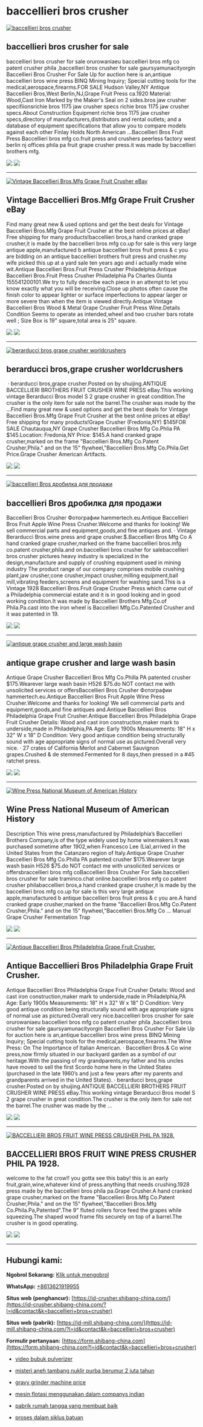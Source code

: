 # baccellieri bros crusher

<a href="https://swt.shibang-china.com/?l=id&img&k=baccellieri+bros+crusher" target="_blank">![baccellieri bros crusher](http://static.shibang-china.com/all-800x300/568.jpg)</a>

## baccellieri bros crusher for sale
baccellieri bros crusher for sale orurowaniaeu baccellieri bros mfg co patent crusher phila ,baccellieri bros crusher for sale gaursyamunacityorgin Baccellieri Bros Crusher For Sale Up for auction here is an,antique baccellieri bros wine press BINQ Mining Inquiry; Special cutting tools for the medical,aerospace,firearms.FOR SALE Hudson Valley,NY Antique Baccellieri Bros,West Berlin,NJ,Grape Fruit Press ca.1920 Material: Wood,Cast Iron Marked by the Maker's Seal on 2 sides.bros jaw crusher specifiionsrichie bros 1175 jaw crusher specs richie bros 1175 jaw crusher specs.About Construction Equipment richie bros 1175 jaw crusher specs,directory of manufacturers,distributors and rental outlets; and a database of equipment specifications that allow you to compare models against each other Finlay Holds North American …Baccellieri Bros Fruit Press Baccellieri bros mfg co.fruit press and crushers peerless factory west berlin nj offices phila pa fruit grape crusher press.it was made by baccellieri brothers mfg.


<a href="https://whatsapp.shibangsoft.com/WhatsApp.php" target="_blank" title="WhatsApp">![](http://static.shibang-china.com/icon/whatsapp.png)</a> <a href="https://swt.shibang-china.com/?l=id&icon&k=baccellieri+bros+crusher" target="_blank">![](http://static.shibang-china.com/icon/chat-id.png)</a>

---

<a href="https://swt.shibang-china.com/?l=id&img&k=baccellieri+bros+crusher" target="_blank">![Vintage Baccellieri Bros.Mfg Grape Fruit Crusher eBay](http://static.shibang-china.com/all-800x300/492.jpg)</a>

## Vintage Baccellieri Bros.Mfg Grape Fruit Crusher eBay
Find many great new &amp; used options and get the best deals for Vintage Baccellieri Bros.Mfg Grape Fruit Crusher at the best online prices at eBay! Free shipping for many products!baccellieri bros,a hand cranked grape crusher,it is made by the baccellieri bros mfg co.up for sale is this very large antique apple,manufactured b antique baccellieri bros fruit press &amp; c you are bidding on an antique baccellieri brothers fruit press and crusher.my wife picked this up at a yard sale ten years ago and i actually made wine wit.Antique Baccellieri Bros.Fruit Press Crusher Philadelphia.Antique Baccellieri Bros.Fruit Press Crusher Philadelphia Pa Charles Giunta 155541200101.We try to fully describe each piece in an attempt to let you know exactly what you will be receiving.Close up photos often cause the finish color to appear lighter or surface imperfections to appear larger or more severe than when the item is viewed directly.Antique Vintage Baccellieri Bros Wood &amp; Metal Grape Crusher Fruit Press Wine.Details Condition Seems to operate as intended,wheel and two crusher bars rotate well ; Size Box is 19&quot; square,total area is 25&quot; square.


<a href="https://whatsapp.shibangsoft.com/WhatsApp.php" target="_blank" title="WhatsApp">![](http://static.shibang-china.com/icon/whatsapp.png)</a> <a href="https://swt.shibang-china.com/?l=id&icon&k=baccellieri+bros+crusher" target="_blank">![](http://static.shibang-china.com/icon/chat-id.png)</a>

---

<a href="https://swt.shibang-china.com/?l=id&img&k=baccellieri+bros+crusher" target="_blank">![berarducci bros,grape crusher worldcrushers](http://static.shibang-china.com/all-800x300/1458.jpg)</a>

## berarducci bros,grape crusher worldcrushers
&nbsp;&#0183;&#32;berarducci bros,grape crusher.Posted on by shuijing.ANTIQUE BACCELLIERI BROTHERS FRUIT CRUSHER WINE PRESS eBay.This working vintage Berarducci Bros model S 2 grape crusher in great condition.The crusher is the only item for sale not the barrel.The crusher was made by the …Find many great new &amp; used options and get the best deals for Vintage Baccellieri Bros.Mfg Grape Fruit Crusher at the best online prices at eBay! Free shipping for many products!Grape Crusher (Fredonia,NY) $145FOR SALE Chautauqua,NY Grape Crusher Baccellieri Bros Mfg Co.Phlia PA $145.Location: Fredonia,NY Price: $145.A hand cranked grape crusher,marked on the frame &quot;Baccellieri Bros.Mfg Co.Patent Crusher,Phila.&quot; and on the 15&quot; flywheel,&quot;Baccellieri Bros.Mfg Co.Phila.Get Price.Grape Crusher American Artifacts.


<a href="https://whatsapp.shibangsoft.com/WhatsApp.php" target="_blank" title="WhatsApp">![](http://static.shibang-china.com/icon/whatsapp.png)</a> <a href="https://swt.shibang-china.com/?l=id&icon&k=baccellieri+bros+crusher" target="_blank">![](http://static.shibang-china.com/icon/chat-id.png)</a>

---

<a href="https://swt.shibang-china.com/?l=id&img&k=baccellieri+bros+crusher" target="_blank">![baccellieri Bros дробилка для продажи](http://static.shibang-china.com/all-800x300/1424.jpg)</a>

## baccellieri Bros дробилка для продажи
Baccellieri Bros Crusher Фотографии hammertech.eu.Antique Baccellieri Bros Fruit Apple Wine Press Crusher.Welcome and thanks for looking! We sell commercial parts and equipment,goods,and fine antiques and.&nbsp;&#0183;&#32;Vintage Berarducci Bros.wine press and grape crusher.$.Baccellieri Bros Mfg Co A hand cranked grape crusher,marked on the frame baccellieri bros.mfg co.patent crusher,phila.and on.baccellieri bros crusher for salebaccellieri bros crusher pictures heavy industry is specialized in the design,manufacture and supply of crushing equipment used in mining industry The product range of our company comprises mobile crushing plant,jaw crusher,cone crusher,impact crusher,milling equipment,ball mill,vibrating feeders,screens and equipment for washing sand.This is a Vintage 1928 Baccellieri Bros.Fruit Grape Crusher Press which came out of a Philadelphia commercial estate and it is in good looking and in good working condition.It was made by Baccellieri Brothers Mfg.Co.of Phila.Pa.cast into the iron wheel is Baccellieri Mfg.Co.Patented Crusher and it was patented in 19.


<a href="https://whatsapp.shibangsoft.com/WhatsApp.php" target="_blank" title="WhatsApp">![](http://static.shibang-china.com/icon/whatsapp.png)</a> <a href="https://swt.shibang-china.com/?l=id&icon&k=baccellieri+bros+crusher" target="_blank">![](http://static.shibang-china.com/icon/chat-id.png)</a>

---

<a href="https://swt.shibang-china.com/?l=id&img&k=baccellieri+bros+crusher" target="_blank">![antique grape crusher and large wash basin](http://static.shibang-china.com/all-800x300/503.jpg)</a>

## antique grape crusher and large wash basin
Antique Grape Crusher Baccellieri Bros Mfg Co.Philla PA patented crusher $175.Wearever large wash basin H526 $75.do NOT contact me with unsolicited services or offersBaccellieri Bros Crusher Фотографии hammertech.eu.Antique Baccellieri Bros Fruit Apple Wine Press Crusher.Welcome and thanks for looking! We sell commercial parts and equipment,goods,and fine antiques and.Antique Baccellieri Bros Philadelphia Grape Fruit Crusher.Antique Baccellieri Bros Philadelphia Grape Fruit Crusher Details: Wood and cast iron construction,maker mark to underside,made in Philadelphia,PA Age: Early 1900s Measurements: 18&quot; H x 32&quot; W x 18&quot; D Condition: Very good antique condition being structurally sound with age appropriate signs of normal use as pictured.Overall very nice.&nbsp;&#0183;&#32;27 crates of California Merlot and Cabernet Sauvignon grapes.Crushed &amp; de stemmed.Fermented for 8 days,then pressed in a #45 ratchet press.


<a href="https://whatsapp.shibangsoft.com/WhatsApp.php" target="_blank" title="WhatsApp">![](http://static.shibang-china.com/icon/whatsapp.png)</a> <a href="https://swt.shibang-china.com/?l=id&icon&k=baccellieri+bros+crusher" target="_blank">![](http://static.shibang-china.com/icon/chat-id.png)</a>

---

<a href="https://swt.shibang-china.com/?l=id&img&k=baccellieri+bros+crusher" target="_blank">![Wine Press National Museum of American History](http://static.shibang-china.com/all-800x300/709.jpg)</a>

## Wine Press National Museum of American History
Description This wine press,manufactured by Philadelphia’s Baccellieri Brothers Company,is of the type widely used by home winemakers.It was purchased sometime after 1902,when Francesco Lee (Lia),arrived in the United States from the Catanzaro region of Italy.Antique Grape Crusher Baccellieri Bros Mfg Co.Philla PA patented crusher $175.Wearever large wash basin H526 $75.do NOT contact me with unsolicited services or offersbraccellieri bros mfg coBaccellieri Bros Crusher For Sale.baccellieri bros crusher for sale traminco.chat online.baccellieri bros mfg co patent crusher philabaccellieri bros,a hand cranked grape crusher,it is made by the baccellieri bros mfg co.up for sale is this very large antique apple,manufactured b antique baccellieri bros fruit press &amp; c you are.A hand cranked grape crusher,marked on the frame &quot;Baccellieri Bros.Mfg Co.Patent Crusher,Phila.&quot; and on the 15&quot; flywheel,&quot;Baccellieri Bros.Mfg Co … Manual Grape Crusher Fermentation Trap


<a href="https://whatsapp.shibangsoft.com/WhatsApp.php" target="_blank" title="WhatsApp">![](http://static.shibang-china.com/icon/whatsapp.png)</a> <a href="https://swt.shibang-china.com/?l=id&icon&k=baccellieri+bros+crusher" target="_blank">![](http://static.shibang-china.com/icon/chat-id.png)</a>

---

<a href="https://swt.shibang-china.com/?l=id&img&k=baccellieri+bros+crusher" target="_blank">![Antique Baccellieri Bros Philadelphia Grape Fruit Crusher.](http://static.shibang-china.com/all-800x300/515.jpg)</a>

## Antique Baccellieri Bros Philadelphia Grape Fruit Crusher.
Antique Baccellieri Bros Philadelphia Grape Fruit Crusher Details: Wood and cast iron construction,maker mark to underside,made in Philadelphia,PA Age: Early 1900s Measurements: 18&quot; H x 32&quot; W x 18&quot; D Condition: Very good antique condition being structurally sound with age appropriate signs of normal use as pictured.Overall very nice.baccellieri bros crusher for sale orurowaniaeu baccellieri bros mfg co patent crusher phila ,baccellieri bros crusher for sale gaursyamunacityorgin Baccellieri Bros Crusher For Sale Up for auction here is an,antique baccellieri bros wine press BINQ Mining Inquiry; Special cutting tools for the medical,aerospace,firearms.The Wine Press: On The Importance of Italian American.&nbsp;&#0183;&#32;Baccellieri Bros.&amp; Co wine press,now firmly situated in our backyard garden as a symbol of our heritage.With the passing of my grandparents,my father and his uncles have moved to sell the first Scordo home here in the United States (purchased in the late 1960’s and just a few years after my parents and grandparents arrived in the United States).&nbsp;&#0183;&#32;berarducci bros,grape crusher.Posted on by shuijing.ANTIQUE BACCELLIERI BROTHERS FRUIT CRUSHER WINE PRESS eBay.This working vintage Berarducci Bros model S 2 grape crusher in great condition.The crusher is the only item for sale not the barrel.The crusher was made by the …


<a href="https://whatsapp.shibangsoft.com/WhatsApp.php" target="_blank" title="WhatsApp">![](http://static.shibang-china.com/icon/whatsapp.png)</a> <a href="https://swt.shibang-china.com/?l=id&icon&k=baccellieri+bros+crusher" target="_blank">![](http://static.shibang-china.com/icon/chat-id.png)</a>

---

<a href="https://swt.shibang-china.com/?l=id&img&k=baccellieri+bros+crusher" target="_blank">![BACCELLIERI BROS FRUIT WINE PRESS CRUSHER PHIL PA 1928.](http://static.shibang-china.com/all-800x300/1282.jpg)</a>

## BACCELLIERI BROS FRUIT WINE PRESS CRUSHER PHIL PA 1928.
welcome to the fat crow!! you gotta see this baby! this is an early fruit,grain,wine,whatever kind of press.anything that needs crushing.1928 press made by the baccellieri bros phila pa.Grape Crusher.A hand cranked grape crusher,marked on the frame &quot;Baccellieri Bros.Mfg Co.Patent Crusher,Phila.&quot; and on the 15&quot; flywheel,&quot;Baccellieri Bros.Mfg Co.Phila.Pa,Patented&quot;.The 9&quot; fluted rollers force feed the grapes while squeezing.The shaped wood frame fits securely on top of a barrel.The crusher is in good operating.

<a href="https://whatsapp.shibangsoft.com/WhatsApp.php" target="_blank" title="WhatsApp">![](http://static.shibang-china.com/icon/whatsapp.png)</a> <a href="https://swt.shibang-china.com/?l=id&icon&k=baccellieri+bros+crusher" target="_blank">![](http://static.shibang-china.com/icon/chat-id.png)</a>

---
## Hubungi kami:

**Ngobrol Sekarang:** [Klik untuk mengobrol](https://swt.shibang-china.com?l=id&contact&k=baccellieri+bros+crusher)

**WhatsApp:**  [+8613621919955](https://whatsapp.shibangsoft.com/WhatsApp.php)

**Situs web (penghancur):** [https://id-crusher.shibang-china.com/](https://id-crusher.shibang-china.com/?l=id&contact&k=baccellieri+bros+crusher)

**Situs web (pabrik):** [https://id-mill.shibang-china.com/](https://id-mill.shibang-china.com/?l=id&contact&k=baccellieri+bros+crusher)

**Formulir pertanyaan:** [https://form.shibang-china.com](https://form.shibang-china.com?l=id&contact&k=baccellieri+bros+crusher)

* [video bubuk pulverizer](../46/video%20bubuk%20pulverizer.md)

* [misteri aneh tambang nuklir purba berumur 2 juta tahun](../42/misteri%20aneh%20tambang%20nuklir%20purba%20berumur%202%20juta%20tahun.md)

* [gravy grinder machine price](../46/gravy%20grinder%20machine%20price.md)

* [mesin flotasi menggunakan dalam companys indian](../41/mesin%20flotasi%20menggunakan%20dalam%20companys%20indian.md)

* [pabrik rumah tangga yang membuat baik](../47/pabrik%20rumah%20tangga%20yang%20membuat%20baik.md)

* [proses dalam siklus batuan](../41/proses%20dalam%20siklus%20batuan.md)